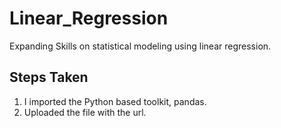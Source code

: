 # Linear_Regression
 Expanding Skills on statistical modeling using linear regression.

## Steps Taken
1. I imported the Python based toolkit, pandas.
2. Uploaded the file with the url.
